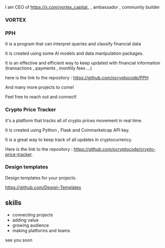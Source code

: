 I am CEO of https://x.com/vortex_capital_ , ambassador , community builder

### VORTEX
### PPH
It is a program that can interpret queries and classify financial data

It is created using some AI models and data manipulation packages.

It is an effective and efficient way to keep updated with financial information (transactions , payments , monthly fees ...) 

here is the link to the repository : https://github.com/ocryptocode/PPH 

And many more projects to come!

Feel free to reach out and connect!

### Crypto Price Tracker
it's a platform that tracks all of crypto prices movement in real time.

It is created using Python , Flask and Coinmarketcap API key.

It is a great way to keep track of all updates in cryptocurrency.

Here is the link to the repository : https://github.com/ocryptocode/crypto-price-tracker.

### Design templates
Design templates for your projects.

https://github.com/Design-Templates


## skills
- connecting projects
- adding value
- growing audience
- making platforms and teams


see you soon